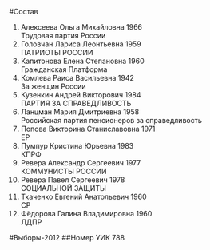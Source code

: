 #Состав
1. Алексеева Ольга Михайловна 1966   
    Трудовая партия России
2. Головчан Лариса Леонтьевна 1959   
    ПАТРИОТЫ РОССИИ
3. Капитонова Елена Степановна 1960   
    Гражданская Платформа
4. Комлева Раиса Васильевна 1942   
    За женщин России
5. Кузенкин Андрей Викторович 1984   
    ПАРТИЯ ЗА СПРАВЕДЛИВОСТЬ
6. Ланцман Мария Дмитриевна 1958   
    Российская партия пенсионеров за справедливость
7. Попова Викторина Станиславовна 1971   
    ЕР
8. Пумпур Кристина Юрьевна 1983   
    КПРФ
9. Ревера Александр Сергеевич 1977   
    КОММУНИСТЫ РОССИИ
10. Ревера Павел Сергеевич 1978   
    СОЦИАЛЬНОЙ ЗАЩИТЫ
11. Ткаченко Евгений Анатольевич 1960   
    СР
12. Фёдорова Галина Владимировна 1960   
    ЛДПР

#Выборы-2012
##Номер УИК
788